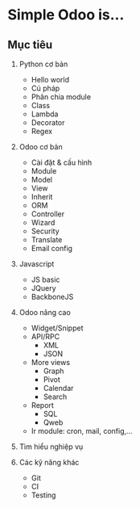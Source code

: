 # Simple Odoo is...

## Mục tiêu

1. Python cơ bản
    - Hello world
    - Cú pháp
    - Phân chia module
    - Class
    - Lambda
    - Decorator
    - Regex
    
2. Odoo cơ bản
    - Cài đặt & cấu hình
    - Module
    - Model
    - View
    - Inherit
    - ORM
    - Controller
    - Wizard
    - Security
    - Translate
    - Email config
    
3. Javascript
    - JS basic
    - JQuery
    - BackboneJS
    
4. Odoo nâng cao
    - Widget/Snippet
    - API/RPC
      - XML
      - JSON
    - More views
      - Graph
      - Pivot
      - Calendar
      - Search
    - Report
      - SQL
      - Qweb
    - Ir module: cron, mail, config,...
    
5. Tìm hiểu nghiệp vụ

6. Các kỹ năng khác
    - Git
    - CI
    - Testing
